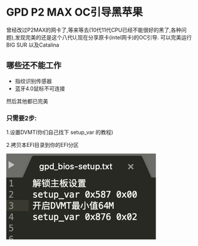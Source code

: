 # GPD P2 MAX OC引导黑苹果

曾经改过P2MAX的网卡了,等来等去(10代11代CPU已经不能很好的黑了,各种问题),发现完美的还是这个八代U,现在分享原卡(intel网卡)的OC引导. 可以完美运行BIG SUR 以及Catalina

## 哪些还不能工作

- 指纹识别传感器
- 蓝牙4.0鼠标不可连接

然后其他都已完美


### 只需要2步:

1.设置DVMT(你们自己找下 setup_var 的教程)

2.拷贝本EFI目录到你的EFI分区


![DVMT](/DVMT设置.png)